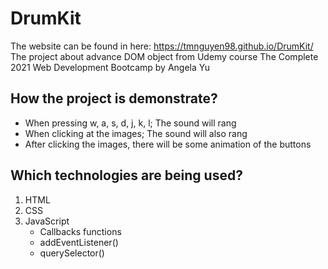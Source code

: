 # DrumKit
The website can be found in here: https://tmnguyen98.github.io/DrumKit/  
The project about advance DOM object from Udemy course The Complete 2021 Web Development Bootcamp by Angela Yu
## How the project is demonstrate?
- When pressing w, a, s, d, j, k, l; The sound will rang
- When clicking at the images; The sound will also rang
- After clicking the images, there will be some animation of the buttons
## Which technologies are being used?
1. HTML
2. CSS
3. JavaScript
    - Callbacks functions
    - addEventListener()
    - querySelector()
